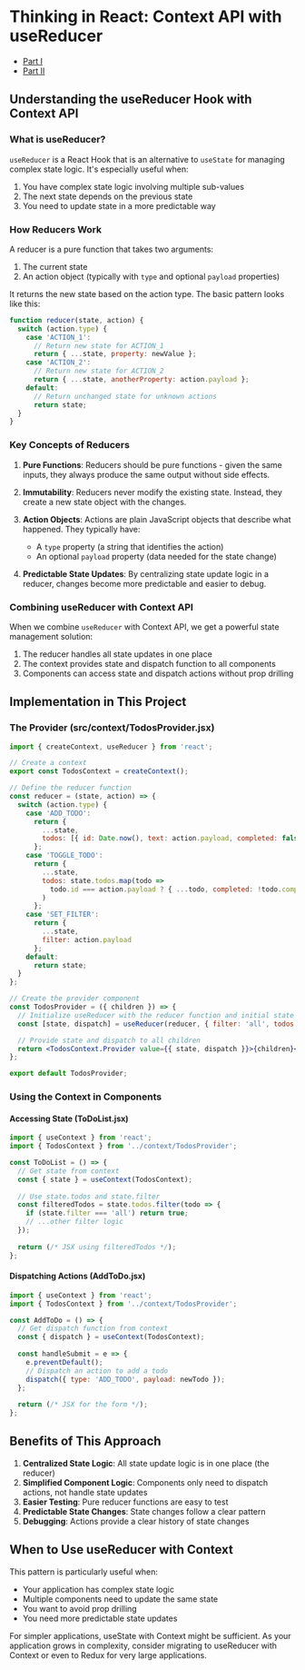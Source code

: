 # Thinking in React: Context API with useReducer

- [Part I](https://learn.wbscodingschool.com/courses/full-stack-web-app/lessons/%f0%9f%a7%a9-thinking-in-react/)
- [Part II](https://learn.wbscodingschool.com/courses/full-stack-web-app/lessons/%f0%9f%a7%a9-thinking-in-react-ii/)

## Understanding the useReducer Hook with Context API

### What is useReducer?

`useReducer` is a React Hook that is an alternative to `useState` for managing complex state logic. It's especially useful when:

1. You have complex state logic involving multiple sub-values
2. The next state depends on the previous state
3. You need to update state in a more predictable way

### How Reducers Work

A reducer is a pure function that takes two arguments:
1. The current state
2. An action object (typically with `type` and optional `payload` properties)

It returns the new state based on the action type. The basic pattern looks like this:

```jsx
function reducer(state, action) {
  switch (action.type) {
    case 'ACTION_1':
      // Return new state for ACTION_1
      return { ...state, property: newValue };
    case 'ACTION_2':
      // Return new state for ACTION_2
      return { ...state, anotherProperty: action.payload };
    default:
      // Return unchanged state for unknown actions
      return state;
  }
}
```

### Key Concepts of Reducers

1. **Pure Functions**: Reducers should be pure functions - given the same inputs, they always produce the same output without side effects.

2. **Immutability**: Reducers never modify the existing state. Instead, they create a new state object with the changes.

3. **Action Objects**: Actions are plain JavaScript objects that describe what happened. They typically have:
   - A `type` property (a string that identifies the action)
   - An optional `payload` property (data needed for the state change)

4. **Predictable State Updates**: By centralizing state update logic in a reducer, changes become more predictable and easier to debug.

### Combining useReducer with Context API

When we combine `useReducer` with Context API, we get a powerful state management solution:

1. The reducer handles all state updates in one place
2. The context provides state and dispatch function to all components
3. Components can access state and dispatch actions without prop drilling

## Implementation in This Project

### The Provider (src/context/TodosProvider.jsx)

```jsx
import { createContext, useReducer } from 'react';

// Create a context
export const TodosContext = createContext();

// Define the reducer function
const reducer = (state, action) => {
  switch (action.type) {
    case 'ADD_TODO': 
      return {
        ...state,
        todos: [{ id: Date.now(), text: action.payload, completed: false }, ...state.todos]
      };
    case 'TOGGLE_TODO':
      return {
        ...state,
        todos: state.todos.map(todo =>
          todo.id === action.payload ? { ...todo, completed: !todo.completed } : todo
        )
      };
    case 'SET_FILTER':
      return {
        ...state,
        filter: action.payload
      };
    default:
      return state;
  }
};

// Create the provider component
const TodosProvider = ({ children }) => {
  // Initialize useReducer with the reducer function and initial state
  const [state, dispatch] = useReducer(reducer, { filter: 'all', todos: [] });

  // Provide state and dispatch to all children
  return <TodosContext.Provider value={{ state, dispatch }}>{children}</TodosContext.Provider>;
};

export default TodosProvider;
```

### Using the Context in Components

#### Accessing State (ToDoList.jsx)

```jsx
import { useContext } from 'react';
import { TodosContext } from '../context/TodosProvider';

const ToDoList = () => {
  // Get state from context
  const { state } = useContext(TodosContext);
  
  // Use state.todos and state.filter
  const filteredTodos = state.todos.filter(todo => {
    if (state.filter === 'all') return true;
    // ...other filter logic
  });
  
  return (/* JSX using filteredTodos */);
};
```

#### Dispatching Actions (AddToDo.jsx)

```jsx
import { useContext } from 'react';
import { TodosContext } from '../context/TodosProvider';

const AddToDo = () => {
  // Get dispatch function from context
  const { dispatch } = useContext(TodosContext);
  
  const handleSubmit = e => {
    e.preventDefault();
    // Dispatch an action to add a todo
    dispatch({ type: 'ADD_TODO', payload: newTodo });
  };
  
  return (/* JSX for the form */);
};
```

## Benefits of This Approach

1. **Centralized State Logic**: All state update logic is in one place (the reducer)
2. **Simplified Component Logic**: Components only need to dispatch actions, not handle state updates
3. **Easier Testing**: Pure reducer functions are easy to test
4. **Predictable State Changes**: State changes follow a clear pattern
5. **Debugging**: Actions provide a clear history of state changes

## When to Use useReducer with Context

This pattern is particularly useful when:
- Your application has complex state logic
- Multiple components need to update the same state
- You want to avoid prop drilling
- You need more predictable state updates

For simpler applications, useState with Context might be sufficient. As your application grows in complexity, consider migrating to useReducer with Context or even to Redux for very large applications.
